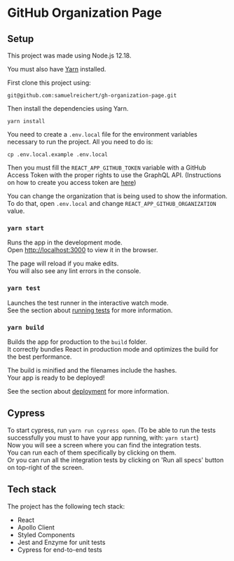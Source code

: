 # GitHub Organization Page

## Setup
This project was made using Node.js 12.18.

You must also have [Yarn](https://yarnpkg.com/) installed.

First clone this project using:
```
git@github.com:samuelreichert/gh-organization-page.git
```

Then install the dependencies using Yarn.
```
yarn install
```

You need to create a `.env.local` file for the environment variables necessary to run the project.
All you need to do is:
```
cp .env.local.example .env.local
```
Then you must fill the `REACT_APP_GITHUB_TOKEN` variable with a GitHub Access Token with the proper rights to use the GraphQL API. (Instructions on how to create you access token are [here](https://docs.github.com/en/github/authenticating-to-github/creating-a-personal-access-token))

You can change the organization that is being used to show the information. To do that, open `.env.local` and change `REACT_APP_GITHUB_ORGANIZATION` value.

### `yarn start`

Runs the app in the development mode.<br />
Open [http://localhost:3000](http://localhost:3000) to view it in the browser.

The page will reload if you make edits.<br />
You will also see any lint errors in the console.

### `yarn test`

Launches the test runner in the interactive watch mode.<br />
See the section about [running tests](https://facebook.github.io/create-react-app/docs/running-tests) for more information.

### `yarn build`

Builds the app for production to the `build` folder.<br />
It correctly bundles React in production mode and optimizes the build for the best performance.

The build is minified and the filenames include the hashes.<br />
Your app is ready to be deployed!

See the section about [deployment](https://facebook.github.io/create-react-app/docs/deployment) for more information.

## Cypress

To start cypress, run `yarn run cypress open`. (To be able to run the tests successfully you must to have your app running, with: `yarn start`)<br />
Now you will see a screen where you can find the integration tests.<br />
You can run each of them specifically by clicking on them.<br />
Or you can run all the integration tests by clicking on 'Run all specs' button on top-right of the screen.

## Tech stack
The project has the following tech stack:

* React
* Apollo Client
* Styled Components
* Jest and Enzyme for unit tests
* Cypress for end-to-end tests
